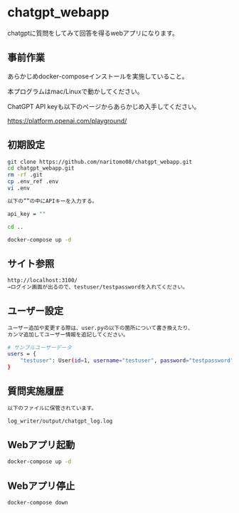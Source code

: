 # chatgpt_webapp

chatgptに質問をしてみて回答を得るwebアプリになります。

## 事前作業

あらかじめdocker-composeインストールを実施していること。

本プログラムはmac/Linuxで動かしてください。

ChatGPT API keyも以下のページからあらかじめ入手してください。

https://platform.openai.com/playground/

## 初期設定

```bash
git clone https://github.com/naritomo08/chatgpt_webapp.git
cd chatgpt_webapp.git
rm -rf .git
cp .env_ref .env
vi .env

以下の””の中にAPIキーを入力する。

api_key = ""

cd ..

docker-compose up -d
```

## サイト参照

```bash
http://localhost:3100/
→ログイン画面が出るので、testuser/testpasswordを入れてください。
```

## ユーザー設定

```bash
ユーザー追加や変更する際は、user.pyの以下の箇所について書き換えたり、
カンマ追加してユーザー情報を追記してください。

# サンプルユーザーデータ
users = {
    "testuser": User(id=1, username="testuser", password="testpassword")
}

```

## 質問実施履歴

```bash
以下のファイルに保管されています。

log_writer/output/chatgpt_log.log
```

## Webアプリ起動

```bash
docker-compose up -d
```

## Webアプリ停止

```bash
docker-compose down
```
